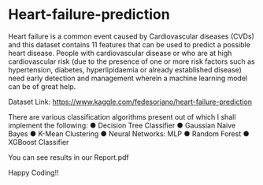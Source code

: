 # Heart-failure-prediction
Heart failure is a common event caused by Cardiovascular diseases (CVDs) and this
dataset contains 11 features that can be used to predict a possible heart disease. People
with cardiovascular disease or who are at high cardiovascular risk (due to the presence of
one or more risk factors such as hypertension, diabetes, hyperlipidaemia or already
established disease) need early detection and management wherein a machine learning
model can be of great help.


Dataset Link: https://www.kaggle.com/fedesoriano/heart-failure-prediction


There are various classification algorithms present out of which I shall implement the following:
● Decision Tree Classifier
● Gaussian Naive Bayes
● K-Mean Clustering
● Neural Networks: MLP
● Random Forest
● XGBoost Classifier

You can see results in our Report.pdf

Happy Coding!!
